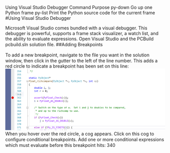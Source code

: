 Using Visual Studio Debugger Command Purpose py-down Go up one Python frame py-list Print the Python source code for the current frame 
#Using Visual Studio Debugger 

 Microsoft Visual Studio comes bundled with a visual debugger. This debugger is powerful, supports a frame stack visualizer, a watch list, and the ability to evaluate expressions. Open Visual Studio and the  PCBuild pcbuild.sln  solution ﬁle. 
##Adding Breakpoints 

 To add a new breakpoint, navigate to the ﬁle you want in the solution window, then click in the gutter to the left of the line number. This adds a red circle to indicate a breakpoint has been set on this line: 
![page_340_10](images/page_340_10.png)
 When you hover over the red circle, a cog appears. Click on this cog to conﬁgure conditional breakpoints. Add one or more conditional expressions which must evaluate before this breakpoint hits: 340